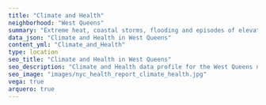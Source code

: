 ```yaml
---
title: "Climate and Health"
neighborhood: "West Queens"
summary: "Extreme heat, coastal storms, flooding and episodes of elevated ozone are climate-related hazards that may increase with climate change and have important public health impacts in New York City. Extreme weather can cause power outages, which also threaten public health. This report provides neighborhood indicators of climate-related hazards, vulnerability and health impacts."
data_json: "Climate and Health in West Queens"
content_yml: "Climate_and_Health"
type: location
seo_title: "Climate and Health in West Queens"
seo_description: "Climate and Health data profile for the West Queens neighborhood of NYC."
seo_image: "images/nyc_health_report_climate_health.jpg"
vega: true
arquero: true
---
```

